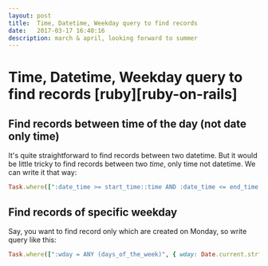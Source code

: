 ```yaml
---
layout: post
title:  Time, Datetime, Weekday query to find records
date:   2017-03-17 16:40:16
description: march & april, looking forward to summer
---
```


# Time, Datetime, Weekday query to find records [ruby][ruby-on-rails]
## Find records between time of the day (not date only time)
It's quite straightforward to find records between two datetime. But it would be little tricky to find records between two *time*, only time not datetime.
We can write it that way:
 
```ruby
Task.where([":date_time >= start_time::time AND :date_time <= end_time::time", { date_time: DateTime.current.strftime('%H:%M:%S') }])
```

## Find records of specific weekday
Say, you want to find record only which are created on Monday, so write query like this:

```ruby
Task.where([":wday = ANY (days_of_the_week)", { wday: Date.current.strftime('%A') }])
```

